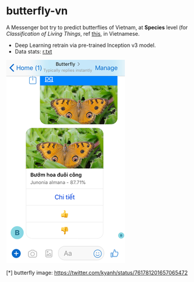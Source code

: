 # butterfly-vn

A Messenger bot try to predict butterflies of Vietnam, at **Species** level (for _Classification of Living Things_, ref [this](https://github.com/tentamen/butterfly-vn/blob/master/knowledge/dinh_nghia.md), in Vietnamese.

- Deep Learning retrain via pre-trained Inception v3 model.
- Data stats: [r.txt](r.txt)

![messenger](img_2125.png)

[*] butterfly image: https://twitter.com/kyanh/status/761781201657065472
